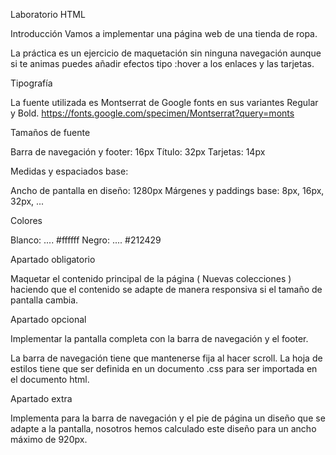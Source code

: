 Laboratorio HTML

Introducción Vamos a implementar una página web de una tienda de ropa.

La práctica es un ejercicio de maquetación sin ninguna navegación aunque si te animas puedes añadir efectos tipo :hover a los enlaces y las tarjetas.

Tipografía

La fuente utilizada es Montserrat de Google fonts en sus variantes Regular y Bold. https://fonts.google.com/specimen/Montserrat?query=monts

Tamaños de fuente

Barra de navegación y footer: 16px Título: 32px Tarjetas: 14px

Medidas y espaciados base:

Ancho de pantalla en diseño: 1280px Márgenes y paddings base: 8px, 16px, 32px, ...

Colores

Blanco: .... #ffffff Negro: .... #212429

Apartado obligatorio

Maquetar el contenido principal de la página ( Nuevas colecciones ) haciendo que el contenido se adapte de manera responsiva si el tamaño de pantalla cambia.

Apartado opcional

Implementar la pantalla completa con la barra de navegación y el footer.

La barra de navegación tiene que mantenerse fija al hacer scroll. La hoja de estilos tiene que ser definida en un documento .css para ser importada en el documento html.

Apartado extra

Implementa para la barra de navegación y el pie de página un diseño que se adapte a la pantalla, nosotros hemos calculado este diseño para un ancho máximo de 920px.
